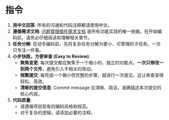 # 指令

1.  **用中文回答**: 所有的沟通和代码注释都请使用中文。
2.  **遵循需求文档**: [问题管理插件需求文档](../问题管理插件需求文档.md) 是所有功能实现的唯一依据。在开始编码前，请务必仔细阅读和理解相关章节。
3.  **任务分解**: 在动手编码前，先将复杂任务分解为更小、可管理的子任务。一次只专注一件事。
4.  **小步快跑，方便审查 (Easy to Review)**:
    *   **聚焦变更**: 每次提交都应聚焦于一个极小的、独立的功能点。**一次只修改一到两个文件**，避免引入不相关的改动。
    *   **频繁提交**: 每完成一个微小但完整的步骤，就进行一次提交。这让审查变得轻松、高效。
    *   **清晰的提交信息**: Commit message 应清晰、简洁，准确描述本次提交的核心内容。
5.  **代码质量**:
    *   请遵循项目现有的编码风格和规范。
    *   对于复杂的逻辑，请添加必要的注释。
